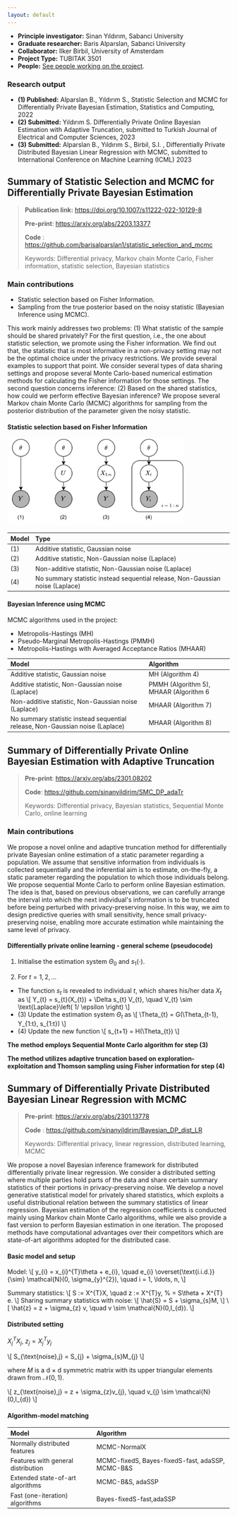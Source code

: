 ```yaml
---
layout: default
---
```


*   **Principle investigator:** Sinan Yıldırım, Sabanci University
*   **Graduate researcher:** Baris Alparslan, Sabanci University
*   **Collaborator:** Ilker Birbil, University of Amsterdam
*   **Project Type:** TUBITAK 3501
*   **People:**  [See people working on the project](./another-page.html).

### Research output 

*   **(1) Published:** Alparslan B., Yıldırım S., Statistic Selection and MCMC for Differentially Private Bayesian Estimation, Statistics and Computing, 2022
*   **(2) Submitted:** Yıldırım S. Differentially Private Online Bayesian Estimation with Adaptive Truncation, submitted to Turkish Journal of Electrical and Computer Sciences, 2023
*   **(3) Submitted:** Alparslan B., Yıldırım S., Birbil, S.I. , Differentially Private Distributed Bayesian Linear Regression with MCMC, submitted to International Conference on Machine Learning (ICML) 2023

## Summary of Statistic Selection and MCMC for Differentially Private Bayesian Estimation
>
> **Publication link:** https://doi.org/10.1007/s11222-022-10129-8
> 
> **Pre-print**: https://arxiv.org/abs/2203.13377
>
> **Code** : https://github.com/barisalparslan1/statistic_selection_and_mcmc
>
> Keywords: Differential privacy, Markov chain Monte Carlo, Fisher information, statistic selection, Bayesian statistics

### Main contributions

* Statistic selection based on Fisher Information.
* Sampling from the true posterior based on the noisy statistic (Bayesian Inference using MCMC).

This work mainly addresses two problems: (1) What statistic of the sample should be shared privately? For the first question, i.e., the one about statistic selection, we promote using the Fisher information. We find out that, the statistic that is most informative in a non-privacy setting may not be the optimal choice under the privacy restrictions. We provide several examples to support that point. We consider several types of data sharing settings and propose several Monte Carlo-based numerical estimation methods for calculating the Fisher information for those settings. The second question concerns inference: (2) Based on the shared statistics, how could we perform effective Bayesian inference? We propose several Markov chain Monte Carlo (MCMC) algorithms for sampling from the posterior distribution of the parameter given the noisy statistic.

#### Statistic selection based on Fisher Information

<img src="assets/img/privacy_settings.png"  style="width:400px;height:auto;"/>

| Model         | Type                                                                         | 
|:--------------|:-----------------------------------------------------------------------------|
| (1)           | Additive statistic, Gaussian noise                                           | 
| (2)           | Additive statistic, Non-Gaussian noise (Laplace)                             | 
| (3)           | Non-additive statistic, Non-Gaussian noise (Laplace)                         |
| (4)           | No summary statistic instead sequential release, Non-Gaussian noise (Laplace)| 

#### Bayesian Inference using MCMC

MCMC algorithms used in the project:

* Metropolis-Hastings (MH)
* Pseudo-Marginal Metropolis-Hastings (PMMH)
* Metropolis-Hastings with Averaged Acceptance Ratios (MHAAR)

| Model         | Algorithm                                                                         | 
|:--------------|:----------------------------------------------------------------------------------|
| Additive statistic, Gaussian noise                                           |  MH (Algorithm 4)  | 
| Additive statistic, Non-Gaussian noise (Laplace)                             |PMMH (Algorithm 5), MHAAR (Algorithm 6| 
| Non-additive statistic, Non-Gaussian noise (Laplace)                         |MHAAR (Algorithm 7)|
| No summary statistic instead sequential release, Non-Gaussian noise (Laplace)|MHAAR (Algorithm 8)| 

## Summary of Differentially Private Online Bayesian Estimation with Adaptive Truncation
> **Pre-print**: https://arxiv.org/abs/2301.08202
>
> **Code**: https://github.com/sinanyildirim/SMC_DP_adaTr
>
> Keywords: Differential privacy, Bayesian statistics, Sequential Monte Carlo, online learning

### Main contributions
We propose a novel online and adaptive truncation method for differentially private Bayesian online estimation of a static parameter regarding a population. We assume that sensitive information from individuals is collected sequentially and the inferential aim is to estimate, on-the-fly, a static parameter regarding the population to which those individuals belong. We propose sequential Monte Carlo to perform online Bayesian estimation. The idea is that, based on previous observations, we can carefully arrange the interval into which the next individual's information is to be truncated before being perturbed with privacy-preserving noise. In this way, we aim to design predictive queries with small sensitivity, hence small privacy-preserving noise, enabling more accurate estimation while maintaining the same level of privacy.

#### Differentially private online learning - general scheme (pseudocode)
1. Initialise the estimation system $\Theta_{0}$ and $s_{1}(\cdot)$.

2. For $t = 1, 2, \ldots$
  - The function $s_{t}$ is revealed to individual $t$, which shares his/her data $X_{t}$ as \\[ Y_{t} = s_{t}(X_{t}) + \Delta s_{t} V_{t}, \quad V_{t} \sim \text{Laplace}\left( 1/ \epsilon \right) \\]
  - (3) Update the estimation system $\Theta_{t}$ as \\[ \Theta_{t} = G(\Theta_{t-1}, Y_{1:t}, s_{1:t}) \\]
  - (4) Update the new function \\[ s_{t+1} = H(\Theta_{t}) \\]   
                                             
**The method employs Sequential Monte Carlo algorithm for step (3)**

**The method utilizes adaptive truncation based on exploration-exploitation and Thomson sampling using Fisher information for step (4)**

## Summary of Differentially Private Distributed Bayesian Linear Regression with MCMC
> **Pre-print**: https://arxiv.org/abs/2301.13778
>
> **Code** : https://github.com/sinanyildirim/Bayesian_DP_dist_LR
>
> Keywords: Differential privacy, linear regression, distributed learning, MCMC

We propose a novel Bayesian inference framework for distributed differentially private linear regression. We consider a distributed setting where multiple parties hold parts of the data and share certain summary statistics of their portions in privacy-preserving noise. We develop a novel generative statistical model for privately shared statistics, which exploits a useful distributional relation between the summary statistics of linear regression. Bayesian estimation of the regression coefficients is conducted mainly using Markov chain Monte Carlo algorithms, while we also provide a fast version to perform Bayesian estimation in one iteration. The proposed methods have computational advantages over their competitors which are state-of-art algorithms adopted for the distributed case.

#### Basic model and setup
Model:
\\[
y_{i} = x_{i}^{T}\theta + e_{i}, \quad e_{i} \overset{\text{i.i.d.}}{\sim} \mathcal{N}(0, \sigma_{y}^{2}), \quad i = 1, \ldots, n,
 \\]

Summary statistics:
\\[
S := X^{T}X, \quad z := X^{T}y, %  = S\theta + X^{T} e.
\\]
Sharing summary statistics with noise:
\\[
\hat{S} = S + \sigma_{s}M, \\]
\\[
\hat{z} = z + \sigma_{z} v, \quad v \sim \mathcal{N}(0,I_{d}). \\]

#### Distributed setting 
$X_{j}^{T}X_{j}$, $z_{j} = X_{j}^{T}y_{j}$

\\[
S_{\text{noise},j} = S_{j} + \sigma_{s}M_{j} 
\\]

where $M$ is a d × d symmetric matrix with its upper triangular elements drawn from $\mathcal{N}(0, 1)$.

\\[
z_{\text{noise},j} = z + \sigma_{z}v_{j}, \quad v_{j} \sim \mathcal{N}(0,I_{d}) 
\\]


#### Algorithm-model matching

| Model                             | Algorithm                                       | 
|:----------------------------------|:------------------------------------------------|
| Normally distributed features     | MCMC-NormalX                                    | 
| Features with general distribution| MCMC-fixedS, Bayes-fixedS-fast, adaSSP, MCMC-B&S|
| Extended state-of-art algorithms  | MCMC-B&S, adaSSP                                |
| Fast (one-iteration) algorithms   | Bayes-fixedS-fast,adaSSP                        |
